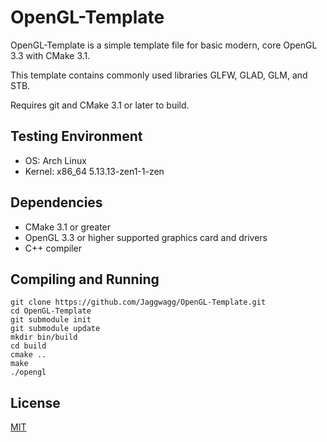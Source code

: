 # OpenGL-Template

OpenGL-Template is a simple template file for basic modern, core OpenGL 3.3 with CMake 3.1.

This template contains commonly used libraries GLFW, GLAD, GLM, and STB.

Requires git and CMake 3.1 or later to build.

## Testing Environment
* OS: Arch Linux
* Kernel: x86_64 5.13.13-zen1-1-zen

## Dependencies
* CMake 3.1 or greater
* OpenGL 3.3 or higher supported graphics card and drivers
* C++ compiler

## Compiling and Running

```shell
git clone https://github.com/Jaggwagg/OpenGL-Template.git
cd OpenGL-Template
git submodule init
git submodule update
mkdir bin/build
cd build
cmake ..
make
./opengl
```

## License
[MIT](https://choosealicense.com/licenses/mit/)